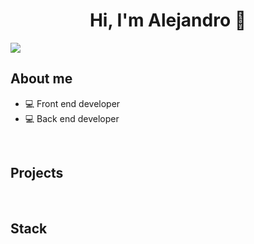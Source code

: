 <div align="center">
<h1 align="center">Hi, I'm Alejandro 👋</h1>
</div>
<img src="https://i.imgur.com/OLymJB3.png">

## About me

- 💻 Front end developer
- 💻 Back end developer
<br>

## Projects
<br>

## Stack

